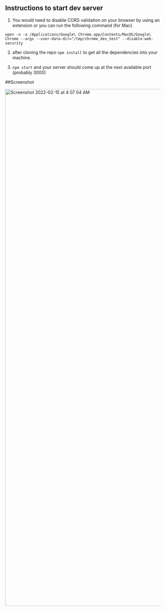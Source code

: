 ## Instructions to start dev server

1. You would need to disable CORS validation on your browser by using an extension or you can run the following command (for Mac).

`open -n -a /Applications/Google\ Chrome.app/Contents/MacOS/Google\ Chrome --args --user-data-dir="/tmp/chrome_dev_test" --disable-web-security`

2. after cloning the repo `npm install` to get all the dependencies into your machine.

3. `npm start` and your server should come up at the next available port (probably 3000)


##Screenshot

<img width="1669" alt="Screenshot 2022-02-15 at 4 07 04 AM" src="https://user-images.githubusercontent.com/35900772/153958343-0e1afdd0-362c-425c-985e-ef900d1331b0.png">
